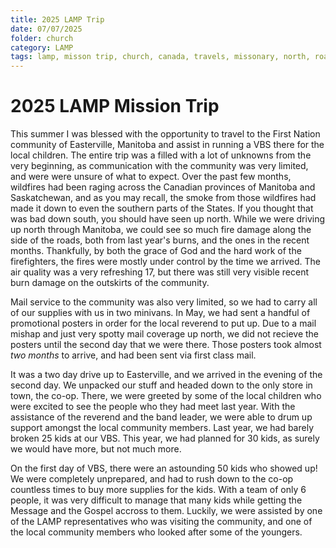 ```yaml
---
title: 2025 LAMP Trip
date: 07/07/2025
folder: church
category: LAMP
tags: lamp, misson trip, church, canada, travels, missonary, north, road trip, christianity
---
```


# 2025 LAMP Mission Trip

This summer I was blessed with the opportunity to travel to the First Nation community of Easterville, Manitoba and assist in running a VBS there for the local children. 
The entire trip was a filled with a lot of unknowns from the very beginning, as communication with the community was very limited, and were were unsure of what to expect. 
Over the past few months, wildfires had been raging across the Canadian provinces of Manitoba and Saskatchewan, and as you may recall, the smoke from those wildfires had made it down to even the southern parts of the States. 
If you thought that was bad down south, you should have seen up north. While we were driving up north through Manitoba, we could see so much fire damage along the side of the roads, both from last year's burns, and the ones in the recent months. 
Thankfully, by both the grace of God and the hard work of the firefighters, the fires were mostly under control by the time we arrived. The air quality was a very refreshing 17, but there was still very visible recent burn damage on the outskirts of the community. 


Mail service to the community was also very limited, so we had to carry all of our supplies with us in two minivans. In May, we had sent a handful of promotional posters in order for the local reverend to put up. Due to a mail mishap and just very spotty mail coverage up north, we did not recieve the posters until the second day that we were there. Those posters took almost _two months_ to arrive, and had been sent via first class mail.

It was a two day drive up to Easterville, and we arrived in the evening of the second day. We unpacked our stuff and headed down to the only store in town, the co-op. There, we were greeted by some of the local children who were excited to see the people who they had meet last year. 
With the assistance of the reverend and the band leader, we were able to drum up support amongst the local community members. Last year, we had barely broken 25 kids at our VBS. This year, we had planned for 30 kids, as surely we would have more, but not much more. 

On the first day of VBS, there were an astounding 50 kids who showed up! We were completely unprepared, and had to rush down to the co-op countless times to buy more supplies for the kids. With a team of only 6 people, it was very difficult to manage that many kids while getting the Message and the Gospel accross to them. Luckily, we were assisted by one of the LAMP representatives who was visiting the community, and one of the local community members who looked after some of the youngers. 